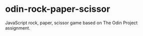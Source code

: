 # odin-rock-paper-scissor
JavaScript rock, paper, scissor game based on The Odin Project assignment.
